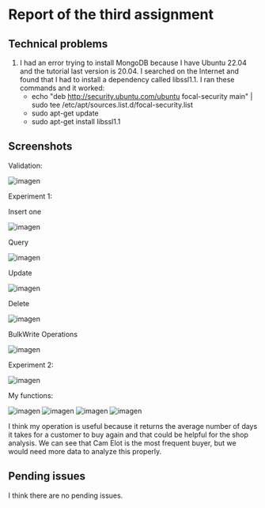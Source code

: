 # Report of the third assignment
## Technical problems
1. I had an error trying to install MongoDB because I have Ubuntu 22.04 and the tutorial last version is 20.04. I searched on the Internet and found that I had to install a dependency called libssl1.1. I ran these commands and it worked:
   - echo "deb http://security.ubuntu.com/ubuntu focal-security main" | sudo tee /etc/apt/sources.list.d/focal-security.list
   - sudo apt-get update
   - sudo apt-get install libssl1.1

## Screenshots
Validation:

![imagen](https://github.com/alejandrogc259/dat250/assets/76476629/8254306f-73c3-4869-9f81-a94b7fb330ea)

Experiment 1:
  
  Insert one
  
   ![imagen](https://github.com/alejandrogc259/dat250/assets/76476629/eddf59e5-8a1f-4896-a927-302ec62f7154)

  Query
  
   ![imagen](https://github.com/alejandrogc259/dat250/assets/76476629/46e432f4-aa61-4dc0-961d-fa0a07a89849)

  Update
  
   ![imagen](https://github.com/alejandrogc259/dat250/assets/76476629/baaa551b-2717-4322-8f89-90ace969a516)

  Delete
  
   ![imagen](https://github.com/alejandrogc259/dat250/assets/76476629/2e172e49-fa11-4319-b5b7-17cfbaadb59a)

  BulkWrite Operations
  
   ![imagen](https://github.com/alejandrogc259/dat250/assets/76476629/bff65c00-b443-4539-bf8e-9b2ef175c8f2)

Experiment 2:

![imagen](https://github.com/alejandrogc259/dat250/assets/76476629/c6ce2b8c-dfb8-441a-9d25-3ed8db763bc9)

My functions:

![imagen](https://github.com/alejandrogc259/dat250/assets/76476629/07463e43-6e92-47a4-b850-0c618883dfef)
![imagen](https://github.com/alejandrogc259/dat250/assets/76476629/ddbbe563-d1a8-45e1-b7e8-38c3931ef14a)
![imagen](https://github.com/alejandrogc259/dat250/assets/76476629/55cc5a31-df65-4841-bddc-c6efe0ad5432)
![imagen](https://github.com/alejandrogc259/dat250/assets/76476629/eb65dc04-83cb-41f4-99e1-74ea727d628f)

I think my operation is useful because it returns the average number of days it takes for a customer to buy again and that could be helpful for the shop analysis.
We can see that Cam Elot is the most frequent buyer, but we would need more data to analyze this properly.

## Pending issues
I think there are no pending issues.
